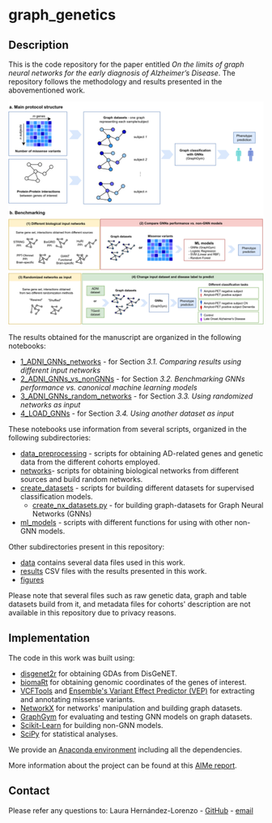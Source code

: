 # graph_genetics
<div id="top"></div>

## Description

This is the code repository for the paper entitled *On the limits of graph neural networks for the early diagnosis of Alzheimer’s
Disease*. The repository follows the methodology and results presented in the abovementioned work. 

![Image](figures/figure1.png)

The results obtained for the manuscript are organized in the following notebooks:

* [1_ADNI_GNNs_networks](1_ADNI_GNNs_networks.ipynb) - for Section *3.1. Comparing results using different input networks*
* [2_ADNI_GNNs_vs_nonGNNs](2_ADNI_GNNs_vs_nonGNNs.ipynb)  - for Section *3.2. Benchmarking GNNs performance vs. canonical machine learning models*
* [3_ADNI_GNNs_random_networks](3_ADNI_GNNs_random_networks.ipynb)  - for Section *3.3. Using randomized networks as input*
* [4_LOAD_GNNs](4_LOAD_GNNs.ipynb)  - for Section *3.4. Using another dataset as input*


These notebooks use information from several scripts, organized in the following subdirectories:

* [data_preprocessing](data_preprocessing) - scripts for obtaining AD-related genes and genetic data from the different cohorts employed.
* [networks](networks)- scripts for obtaining biological networks from different sources and build random networks.
* [create_datasets](create_datasets) - scripts for building different datasets for supervised classification models.
  * [create_nx_datasets.py](create_datasets/create_nx_datasets.py) - for building graph-datasets for Graph Neural Networks (GNNs)
* [ml_models](ml_models) - scripts with different functions for using with other non-GNN models.

Other subdirectories present in this repository:

* [data](data) contains several data files used in this work.
* [results](results) CSV files with the results presented in this work.
* [figures](figures)

Please note that several files such as raw genetic data, graph and table datasets build from it, and metadata files for cohorts' description are not available in this repository due to privacy reasons.

## Implementation

The code in this work was built using:

* [disgenet2r](https://www.disgenet.org/disgenet2r) for obtaining GDAs from DisGeNET.
* [biomaRt](https://bioconductor.org/packages/release/bioc/html/biomaRt.html) for obtaining genomic coordinates of the genes of interest.
* [VCFTools](http://vcftools.sourceforge.net/) and [Ensemble's Variant Effect Predictor (VEP)](https://www.ensembl.org/info/docs/tools/vep/index.html) for extracting and annotating missense variants.
* [NetworkX](https://networkx.org/) for networks' manipulation and building graph datasets.
* [GraphGym](https://github.com/snap-stanford/GraphGym) for evaluating and testing GNN models on graph datasets.
* [Scikit-Learn](https://scikit-learn.org/stable/) for building non-GNN models.
* [SciPy](https://scipy.org/) for statistical analyses.

We provide an [Anaconda environment](graphgenetics.yml) including all the dependencies.

More information about the project can be found at this [AIMe report](https://aime.report/thfKRo).

## Contact
Please refer any questions to:
Laura Hernández-Lorenzo - [GitHub](https://github.com/laurahdezlorenzo) - [email](laurahl@ucm.es)
